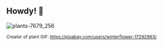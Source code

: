 ## Howdy! 👋

![plants-7679_256](https://github.com/user-attachments/assets/5a416b67-1c57-4ff7-9034-57888bafa609)


<!--
**aliciajpan/aliciajpan** is a ✨ _special_ ✨ repository because its `README.md` (this file) appears on your GitHub profile.

Here are some ideas to get you started:

- 🔭 I’m currently working on ...
- 🌱 I’m currently learning ...
- 👯 I’m looking to collaborate on ...
- 🤔 I’m looking for help with ...
- 💬 Ask me about ...
- 📫 How to reach me: ...
- 😄 Pronouns: ...
- ⚡ Fun fact: ...
-->

<sub>Creator of plant GIF: https://pixabay.com/users/winterflower-17292963/</sub>
